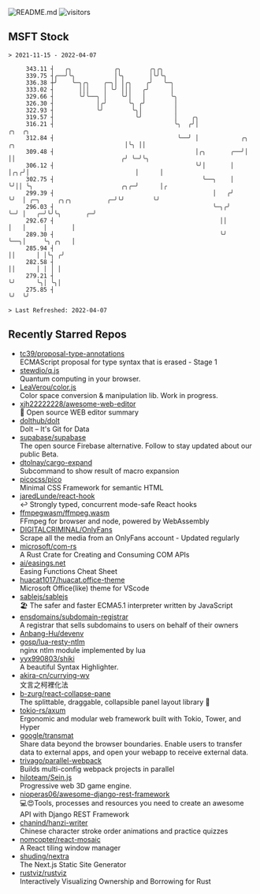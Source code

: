 ![README.md](https://github.com/Gerhut/Gerhut/workflows/README.md/badge.svg)
![visitors](https://visitors.vercel.app/Gerhut/Gerhut?token=8cf69d1f6813d272ef062726b6070c9be4ff72038cfe5a7ded7384a8da65d866)

## MSFT Stock

```
> 2021-11-15 - 2022-04-07

     343.11 ┤   ╭╮            ╭╮        ╭╮╭╮                                                                     
     339.75 ┤╭──╯╰╮           │╰╮       │╰╯╰╮                                                                    
     336.38 ┼╯    ╰─╮╭╮    ╭─╮│ │╭╮    ╭╯   ╰─╮                                                                  
     333.02 ┤       │││    │ ╰╯ │││   ╭╯      │                                                                  
     329.66 ┤       ╰╯╰──╮ │    ╰╯│   │       ╰╮                                                                 
     326.30 ┤            │╭╯      ╰╮ ╭╯        │                                                                 
     322.93 ┤            ╰╯        ╰╮│         │                                                                 
     319.57 ┤                       ╰╯         │    ╭╮                                                           
     316.21 ┤                                  ╰╮  ╭╯│                                                  ╭╮  ╭╮   
     312.84 ┤                                   ╰──╯ │            ╭╮   ╭╮                               │╰╮ ││   
     309.48 ┤                                        │╭╮       ╭──╯│   ││                              ╭╯ ╰─╯╰╮  
     306.12 ┤                                        ╰╯│       │   │╭╮╭╯│                              │      │  
     302.75 ┤                                          ╰──╮    │   ╰╯││ ╰╮                         ╭╮╭─╯      │╭ 
     299.39 ┤                                             │   ╭╯     ╰╯  │ ╭─╮     ╭╮╭╮          ╭─╯╰╯        ╰╯ 
     296.03 ┤                                             ╰─╮╭╯          ╰─╯ │   ╭─╯╰╯╰╮       ╭─╯               
     292.67 ┤                                               ││               │   │     │       │                 
     289.30 ┤                                               ╰╯               ╰──╮│     ╰╮ ╭╮   │                 
     285.94 ┤                                                                   ││      │ │╰╮ ╭╯                 
     282.58 ┤                                                                   ││      │ │ │ │                  
     279.21 ┤                                                                   ╰╯      ╰╮│ ╰╮│                  
     275.85 ┤                                                                            ╰╯  ╰╯                  

> Last Refreshed: 2022-04-07
```

## Recently Starred Repos

- [tc39/proposal-type-annotations](https://github.com/tc39/proposal-type-annotations)  
  ECMAScript proposal for type syntax that is erased - Stage 1
- [stewdio/q.js](https://github.com/stewdio/q.js)  
  Quantum computing in your browser.
- [LeaVerou/color.js](https://github.com/LeaVerou/color.js)  
  Color space conversion & manipulation lib. Work in progress.
- [xjh22222228/awesome-web-editor](https://github.com/xjh22222228/awesome-web-editor)  
  🔨  Open source WEB editor summary
- [dolthub/dolt](https://github.com/dolthub/dolt)  
  Dolt – It's Git for Data
- [supabase/supabase](https://github.com/supabase/supabase)  
  The open source Firebase alternative. Follow to stay updated about our public Beta.
- [dtolnay/cargo-expand](https://github.com/dtolnay/cargo-expand)  
  Subcommand to show result of macro expansion
- [picocss/pico](https://github.com/picocss/pico)  
  Minimal CSS Framework for semantic HTML
- [jaredLunde/react-hook](https://github.com/jaredLunde/react-hook)  
  ↩ Strongly typed, concurrent mode-safe React hooks
- [ffmpegwasm/ffmpeg.wasm](https://github.com/ffmpegwasm/ffmpeg.wasm)  
  FFmpeg for browser and node, powered by WebAssembly
- [DIGITALCRIMINAL/OnlyFans](https://github.com/DIGITALCRIMINAL/OnlyFans)  
  Scrape all the media from an OnlyFans account - Updated regularly
- [microsoft/com-rs](https://github.com/microsoft/com-rs)  
  A Rust Crate for Creating and Consuming COM APIs
- [ai/easings.net](https://github.com/ai/easings.net)  
  Easing Functions Cheat Sheet
- [huacat1017/huacat.office-theme](https://github.com/huacat1017/huacat.office-theme)  
  Microsoft Office(like) theme for VScode
- [sablejs/sablejs](https://github.com/sablejs/sablejs)  
  🏖️ The safer and faster ECMA5.1 interpreter written by JavaScript
- [ensdomains/subdomain-registrar](https://github.com/ensdomains/subdomain-registrar)  
  A registrar that sells subdomains to users on behalf of their owners
- [Anbang-Hu/devenv](https://github.com/Anbang-Hu/devenv)  
- [gosp/lua-resty-ntlm](https://github.com/gosp/lua-resty-ntlm)  
  nginx ntlm module implemented by lua
- [yyx990803/shiki](https://github.com/yyx990803/shiki)  
  A beautiful Syntax Highlighter.
- [akira-cn/currying-wy](https://github.com/akira-cn/currying-wy)  
  文言之柯裡化法
- [b-zurg/react-collapse-pane](https://github.com/b-zurg/react-collapse-pane)  
  The splittable, draggable, collapsible panel layout library 🎉
- [tokio-rs/axum](https://github.com/tokio-rs/axum)  
  Ergonomic and modular web framework built with Tokio, Tower, and Hyper
- [google/transmat](https://github.com/google/transmat)  
  Share data beyond the browser boundaries. Enable users to transfer data to external apps, and open your webapp to receive external data.
- [trivago/parallel-webpack](https://github.com/trivago/parallel-webpack)  
  Builds multi-config webpack projects in parallel
- [hiloteam/Sein.js](https://github.com/hiloteam/Sein.js)  
  Progressive web 3D game engine.
- [nioperas06/awesome-django-rest-framework](https://github.com/nioperas06/awesome-django-rest-framework)  
   💻😍Tools, processes and resources you need to create an awesome API with Django REST Framework
- [chanind/hanzi-writer](https://github.com/chanind/hanzi-writer)  
  Chinese character stroke order animations and practice quizzes
- [nomcopter/react-mosaic](https://github.com/nomcopter/react-mosaic)  
  A React tiling window manager
- [shuding/nextra](https://github.com/shuding/nextra)  
  The Next.js Static Site Generator
- [rustviz/rustviz](https://github.com/rustviz/rustviz)  
  Interactively Visualizing Ownership and Borrowing for Rust
